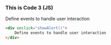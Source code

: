 ### This is Code 3 (JS)

<div onclick="showAlert()">
    Define events to handle user interaction
</div>

```html
<div onclick="showAlert()">
    Define events to handle user interaction
</div>
```